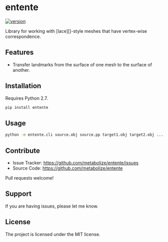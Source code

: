 entente
=======

[![version](https://img.shields.io/pypi/v/entente.svg?style=flat-square)][pypi]

[pypi]: https://pypi.org/project/entente/

Library for working with [lace][]-style meshes that have vertex-wise
correspondence.


Features
--------

- Transfer landmarks from the surface of one mesh to the surface of another.


Installation
------------

Requires Python 2.7.

```sh
pip install entente
```


Usage
-----

```sh
python -m entente.cli source.obj source.pp target1.obj target2.obj ...
```


Contribute
----------

- Issue Tracker: https://github.com/metabolize/entente/issues
- Source Code: https://github.com/metabolize/entente

Pull requests welcome!


Support
-------

If you are having issues, please let me know.


License
-------

The project is licensed under the MIT license.

